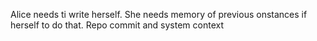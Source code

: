 Alice needs ti write herself. She needs memory of previous onstances if herself to do that. Repo commit and system context